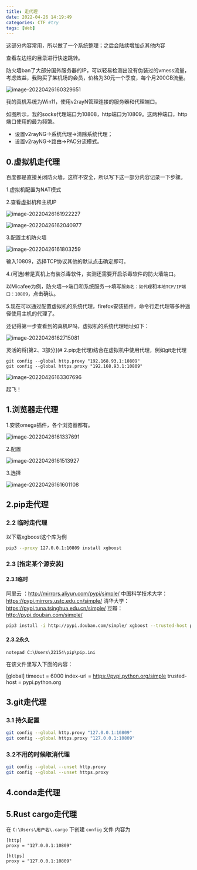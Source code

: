 ```yaml
---
title: 走代理
date: 2022-04-26 14:19:49
categories: CTF #try
tags: [Web]
---
```


这部分内容常用，所以做了一个系统整理；之后会陆续增加点其他内容

查看左边栏的目录进行快速跳转。

防火墙ban了大部分国外服务器的IP，可以轻易检测出没有伪装过的vmess流量，考虑效益，我购买了某机场的会员，价格为30元一个季度，每个月200GB流量。

![image-20220426160329651](Untitled/image-20220426160329651.png)

我的真机系统为Win11，使用v2rayN管理连接的服务器和代理端口。

如图所示，我的socks代理端口为10808，http端口为10809。这两种端口，http端口使用的最为频繁。

- 设置v2rayNG->系统代理->清除系统代理；
- 设置v2rayNG->路由->PAC分流模式。

## 0.虚拟机走代理

百度都是直接关闭防火墙，这样不安全，所以写下这一部分内容记录一下步骤。

<!--more-->

1.虚拟机配置为NAT模式

2.查看虚拟机和主机IP

![image-20220426161922227](Untitled/image-20220426161922227.png)

![image-20220426162040977](Untitled/image-20220426162040977.png)

3.配置主机防火墙

![image-20220426161803259](Untitled/image-20220426161803259.png)

输入10809，选择TCP协议其他的默认点击确定即可。

4.(可选)若是真机上有装杀毒软件，实测还需要开启杀毒软件的防火墙端口。

以Micafee为例，防火墙-->端口和系统服务-->填写`服务名：如代理`和`本地TCP/IP端口：10809`，点击确认。

5.现在可以通过配置虚拟机的系统代理，firefox安装插件，命令行走代理等多种途径使用主机的代理了。

还记得第一步查看到的真机IP吗，虚拟机的系统代理地址如下：

![image-20220426162715081](Untitled/image-20220426162715081.png)

灵活的将[第2、3部分](# 2.pip走代理)结合在虚拟机中使用代理，例如git走代理

```
git config --global http.proxy "192.168.93.1:10809"  
git config --global https.proxy "192.168.93.1:10809"  
```

![image-20220426163307696](Untitled/image-20220426163307696.png)

起飞！

## 1.浏览器走代理

1.安装omega插件，各个浏览器都有。

![image-20220426161337691](Untitled/image-20220426161337691.png)

2.配置

![image-20220426161513927](Untitled/image-20220426161513927.png)

3.选择

![image-20220426161601108](Untitled/image-20220426161601108.png)

## 2.pip走代理

### 2.2 临时走代理

以下载xgboost这个库为例

```sh
pip3 --proxy 127.0.0.1:10809 install xgboost
```

### 2.3 [指定某个源安装]

#### 2.3.1临时

阿里云 ：http://mirrors.aliyun.com/pypi/simple/
中国科学技术大学：https://pypi.mirrors.ustc.edu.cn/simple/
清华大学：https://pypi.tuna.tsinghua.edu.cn/simple/
豆瓣：http://pypi.douban.com/simple/

```sh
pip3 install -i http://pypi.douban.com/simple/ xgboost --trusted-host pypi.douban.com
```

#### 2.3.2永久

```
notepad C:\Users\22154\pip\pip.ini
```
在该文件里写入下面的内容：

[global]
timeout = 6000
index-url = https://pypi.python.org/simple
trusted-host = pypi.python.org



## 3.git走代理

### 3.1 持久配置

```sh
git config --global http.proxy "127.0.0.1:10809"  
git config --global https.proxy "127.0.0.1:10809"  
```


### 3.2不用的时候取消代理

```sh
git config --global --unset http.proxy
git config --global --unset https.proxy
```




## 4.conda走代理



## 5.Rust cargo走代理

在 `C:\Users\用户名\.cargo` 下创建 `config` 文件
内容为

```
[http]
proxy = "127.0.0.1:10809"

[https]
proxy = "127.0.0.1:10809"
```





